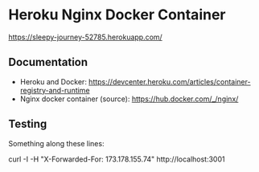# Heroku Nginx Docker Container

https://sleepy-journey-52785.herokuapp.com/

## Documentation

- Heroku and Docker: https://devcenter.heroku.com/articles/container-registry-and-runtime
- Nginx docker container (source): https://hub.docker.com/_/nginx/

## Testing

Something along these lines:

curl -I -H "X-Forwarded-For: 173.178.155.74" http://localhost:3001
